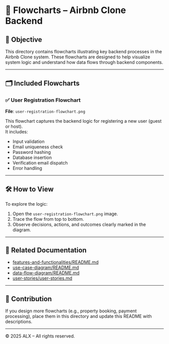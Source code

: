 # 🧾 Flowcharts – Airbnb Clone Backend

## 🎯 Objective
This directory contains flowcharts illustrating key backend processes in the Airbnb Clone system. These flowcharts are designed to help visualize system logic and understand how data flows through backend components.

---

## 🗂️ Included Flowcharts

### ✅ User Registration Flowchart
**File**: `user-registration-flowchart.png`

This flowchart captures the backend logic for registering a new user (guest or host).  
It includes:
- Input validation
- Email uniqueness check
- Password hashing
- Database insertion
- Verification email dispatch
- Error handling

---

## 🛠 How to View
To explore the logic:
1. Open the `user-registration-flowchart.png` image.
2. Trace the flow from top to bottom.
3. Observe decisions, actions, and outcomes clearly marked in the diagram.

---

## 📌 Related Documentation
- [features-and-functionalities/README.md](../features-and-functionalities/README.md)
- [use-case-diagram/README.md](../use-case-diagram/README.md)
- [data-flow-diagram/README.md](../data-flow-diagram/README.md)
- [user-stories/user-stories.md](../user-stories/user-stories.md)

---

## 🔁 Contribution
If you design more flowcharts (e.g., property booking, payment processing), place them in this directory and update this README with descriptions.

---

© 2025 ALX – All rights reserved.
